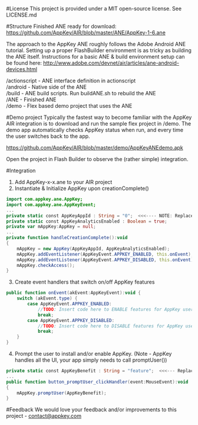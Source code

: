 #License
This project is provided under a MIT open-source license. See LICENSE.md

#Structure
Finished ANE ready for download: https://github.com/AppKey/AIR/blob/master/ANE/AppKey-1-6.ane

The approach to the AppKey ANE roughly follows the Adobe Android ANE tutorial.
Setting up a proper FlashBuilder environment is as tricky as building the ANE itself.
Instructions for a basic ANE & build environment setup can be found here:
http://www.adobe.com/devnet/air/articles/ane-android-devices.html

/actionscript - ANE interface definition in actionscript<br />
/android - Native side of the ANE<br />
/build - ANE build scripts. Run buildANE.sh to rebuild the ANE<br />
/ANE - Finished ANE<br />
/demo - Flex based demo project that uses the ANE<br />

#Demo project
Typically the fastest way to become familiar with the AppKey AIR integration is
to download and run the sample flex project in /demo. The demo app automatically
checks AppKey status when run, and every time the user switches back to the app.

https://github.com/AppKey/AIR/blob/master/demo/AppKeyANEdemo.apk

Open the project in Flash Builder to observe the (rather simple) integration.

#Integration
1) Add AppKey-x-x.ane to your AIR project<br />
2) Instantiate & Initialize AppKey upon creationComplete()<br />
```actionscript
import com.appkey.ane.AppKey;
import com.appkey.ane.AppKeyEvent;
...
private static const AppKeyAppId : String = "0";  <<<---- NOTE: Replace with AppId from AppKey.com
private static const AppKeyAnalyticsEnabled : Boolean = true;
private var mAppKey:AppKey = null;
...
private function handleCreationComplete():void
{
	mAppKey = new AppKey(AppKeyAppId, AppKeyAnalyticsEnabled);
	mAppKey.addEventListener(AppKeyEvent.APPKEY_ENABLED, this.onEvent);
	mAppKey.addEventListener(AppKeyEvent.APPKEY_DISABLED, this.onEvent);
	mAppKey.checkAccess();
}
```
3) Create event handlers that switch on/off AppKey features<br />
```actionscript
public function onEvent(akEvent:AppKeyEvent):void {
	switch (akEvent.type) {
		case AppKeyEvent.APPKEY_ENABLED:
			//TODO: Insert code here to ENABLE features for AppKey users
			break;
		case AppKeyEvent.APPKEY_DISABLED:
			//TODO: Insert code here to DISABLE features for AppKey users
			break;
	}
}
```
4) Prompt the user to install and/or enable AppKey.  (Note - AppKey handles all
the UI, your app simply needs to call promptUser())<br />
```actionscript
private static const AppKeyBenefit : String = "feature";  <<<--- Replace with feature to be unlocked
...
public function button_promptUser_clickHandler(event:MouseEvent):void
{
	mAppKey.promptUser(AppKeyBenefit);
}
```

#Feedback
We would love your feedback and/or improvements to this project - contact@appkey.com
